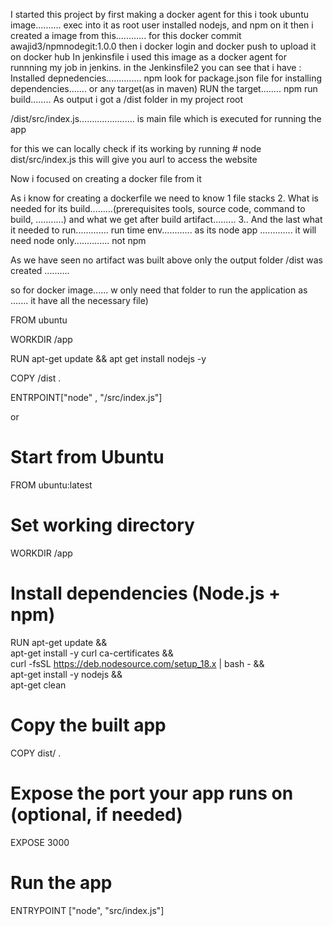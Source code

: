 I started this project by first making a docker agent
for this i took ubuntu image.......... exec into it as root user
installed nodejs, and npm on it
then i created a image from this............
for this  docker commit  <contianerid> awajid3/npmnodegit:1.0.0
then i docker login and docker push to upload it on docker hub
In jenkinsfile i used this image as a docker agent for runnning my job in jenkins.
in the Jenkinsfile2 you can see that i have :
Installed depnedencies.............. npm look for package.json file for installing dependencies....... or any target(as in maven) 
RUN the target........ npm run build........
As output  i got a /dist folder in my project root 

/dist/src/index.js...................... is main file which is executed for running the app

for this we can locally check if its working by running   # node dist/src/index.js                this will give you aurl to access the website

Now i focused on creating a docker file from it

As i know for creating a dockerfile  we need to know
1 file stacks
2.  What is needed for its build.........(prerequisites tools, source code, command to build, ...........)       and what we get after build  artifact.........
3..  And the last what it needed to run............. run time env............ as its node app ............. it will need node  only.............. not npm


As we have seen  no artifact was built above  only the output folder /dist was created ..........

so for docker image...... w only need that folder to run the application as ....... it have all the necessary file)

FROM ubuntu

WORKDIR /app

RUN apt-get update  && apt get install nodejs  -y

COPY  /dist    .

ENTRPOINT["node" , "/src/index.js"]



or 



# Start from Ubuntu
FROM ubuntu:latest

# Set working directory
WORKDIR /app

# Install dependencies (Node.js + npm)
RUN apt-get update && \
    apt-get install -y curl ca-certificates && \
    curl -fsSL https://deb.nodesource.com/setup_18.x | bash - && \
    apt-get install -y nodejs && \
    apt-get clean

# Copy the built app
COPY dist/ .

# Expose the port your app runs on (optional, if needed)
EXPOSE 3000

# Run the app
ENTRYPOINT ["node", "src/index.js"]




